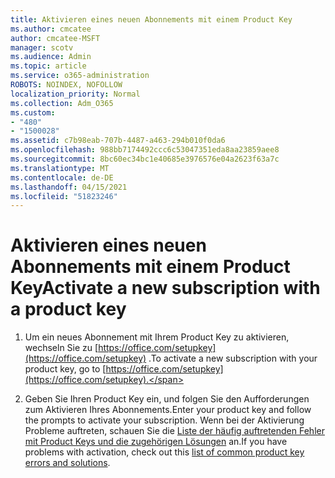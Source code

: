 ```yaml
---
title: Aktivieren eines neuen Abonnements mit einem Product Key
ms.author: cmcatee
author: cmcatee-MSFT
manager: scotv
ms.audience: Admin
ms.topic: article
ms.service: o365-administration
ROBOTS: NOINDEX, NOFOLLOW
localization_priority: Normal
ms.collection: Adm_O365
ms.custom:
- "480"
- "1500028"
ms.assetid: c7b98eab-707b-4487-a463-294b010f0da6
ms.openlocfilehash: 988bb7174492ccc6c53047351eda8aa23859aee8
ms.sourcegitcommit: 8bc60ec34bc1e40685e3976576e04a2623f63a7c
ms.translationtype: MT
ms.contentlocale: de-DE
ms.lasthandoff: 04/15/2021
ms.locfileid: "51823246"
---
```

# <a name="activate-a-new-subscription-with-a-product-key"></a><span data-ttu-id="126a1-102">Aktivieren eines neuen Abonnements mit einem Product Key</span><span class="sxs-lookup"><span data-stu-id="126a1-102">Activate a new subscription with a product key</span></span>

1. <span data-ttu-id="126a1-103">Um ein neues Abonnement mit Ihrem Product Key zu aktivieren, wechseln Sie zu [https://office.com/setupkey](https://office.com/setupkey) .</span><span class="sxs-lookup"><span data-stu-id="126a1-103">To activate a new subscription with your product key, go to [https://office.com/setupkey](https://office.com/setupkey).</span></span>

2. <span data-ttu-id="126a1-104">Geben Sie Ihren Product Key ein, und folgen Sie den Aufforderungen zum Aktivieren Ihres Abonnements.</span><span class="sxs-lookup"><span data-stu-id="126a1-104">Enter your product key and follow the prompts to activate your subscription.</span></span> <span data-ttu-id="126a1-105">Wenn bei der Aktivierung Probleme auftreten, schauen Sie die [Liste der häufig auftretenden Fehler mit Product Keys und die zugehörigen Lösungen](https://docs.microsoft.com/microsoft-365/commerce/product-key-errors-and-solutions) an.</span><span class="sxs-lookup"><span data-stu-id="126a1-105">If you have problems with activation, check out this [list of common product key errors and solutions](https://docs.microsoft.com/microsoft-365/commerce/product-key-errors-and-solutions).</span></span>